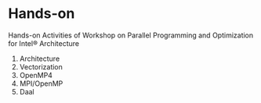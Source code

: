 # Hands-on 

Hands-on Activities of Workshop on Parallel Programming and Optimization for Intel® Architecture

1. Architecture
2. Vectorization
3. OpenMP4
4. MPI/OpenMP
5. Daal
